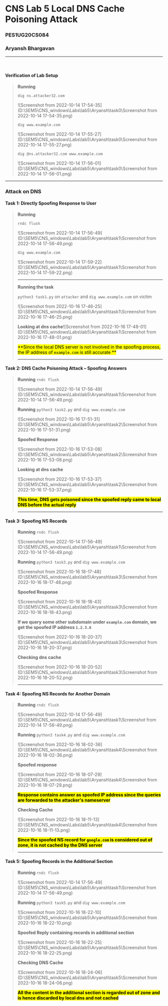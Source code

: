 # CNS Lab 5 Local DNS Cache Poisoning Attack

### PES1UG20CS084

### Aryansh Bhargavan

---

​	

#### Verification of Lab Setup



>**Running** 
>
>`dig ns.attacker32.com`
>
>![Screenshot from 2022-10-14 17-54-35](D:\SEM5\CNS_windows\Labs\lab5\Aryansh\task0\Screenshot from 2022-10-14 17-54-35.png)
>
>`dig www.example.com`
>
>![Screenshot from 2022-10-14 17-55-27](D:\SEM5\CNS_windows\Labs\lab5\Aryansh\task0\Screenshot from 2022-10-14 17-55-27.png)
>
>`dig @ns.attacker32.com www.example.com`
>
>![Screenshot from 2022-10-14 17-56-01](D:\SEM5\CNS_windows\Labs\lab5\Aryansh\task0\Screenshot from 2022-10-14 17-56-01.png)

---

### Attack on DNS

#### Task 1: Directly Spoofing Response to User

>**Running**
>
>`rndc flush`
>
>![Screenshot from 2022-10-14 17-56-49](D:\SEM5\CNS_windows\Labs\lab5\Aryansh\task1\Screenshot from 2022-10-14 17-56-49.png)
>
>`dig www.example.com`
>
>![Screenshot from 2022-10-14 17-59-22](D:\SEM5\CNS_windows\Labs\lab5\Aryansh\task1\Screenshot from 2022-10-14 17-59-22.png)
>
>---
>
>**Running the task**
>
>`python3 task1.py` on `attacker` and `dig www.example.com` on victim
>
>![Screenshot from 2022-10-16 17-46-25](D:\SEM5\CNS_windows\Labs\lab5\Aryansh\task1\Screenshot from 2022-10-16 17-46-25.png)
>
>**Looking at dns cache**![Screenshot from 2022-10-16 17-48-01](D:\SEM5\CNS_windows\Labs\lab5\Aryansh\task1\Screenshot from 2022-10-16 17-48-01.png)
>
><mark>**Since the local DNS server is not involved in the spoofing process, the IP address of `example.com` is still accurate **</mark>
>
>---



#### Task 2: DNS Cache Poisoning Attack – Spoofing Answers

>**Running** `rndc flush`
>
>![Screenshot from 2022-10-14 17-56-49](D:\SEM5\CNS_windows\Labs\lab5\Aryansh\task1\Screenshot from 2022-10-14 17-56-49.png)
>
>**Running** `python3 task2.py` and `dig www.example.com`
>
>![Screenshot from 2022-10-16 17-51-31](D:\SEM5\CNS_windows\Labs\lab5\Aryansh\task2\Screenshot from 2022-10-16 17-51-31.png)
>
>**Spoofed Response**
>
>![Screenshot from 2022-10-16 17-53-08](D:\SEM5\CNS_windows\Labs\lab5\Aryansh\task2\Screenshot from 2022-10-16 17-53-08.png)
>
>**Looking at dns cache**
>
>![Screenshot from 2022-10-16 17-53-37](D:\SEM5\CNS_windows\Labs\lab5\Aryansh\task2\Screenshot from 2022-10-16 17-53-37.png)
>
><mark>**This time, DNS gets poisoned since the spoofed reply came to local DNS before the actual reply**</mark>
>
>---



#### Task 3: Spoofing NS Records

>**Running** `rndc flush`
>
>![Screenshot from 2022-10-14 17-56-49](D:\SEM5\CNS_windows\Labs\lab5\Aryansh\task1\Screenshot from 2022-10-14 17-56-49.png)
>
>**Running** `python3 task3.py` and `dig www.example.com`
>
>![Screenshot from 2022-10-16 18-17-48](D:\SEM5\CNS_windows\Labs\lab5\Aryansh\task3\Screenshot from 2022-10-16 18-17-48.png)
>
>**Spoofed Response**
>
>![Screenshot from 2022-10-16 18-18-43](D:\SEM5\CNS_windows\Labs\lab5\Aryansh\task3\Screenshot from 2022-10-16 18-18-43.png)
>
>**If we query some other subdomain under `example.com` domain, we get the spoofed IP address `1.2.3.6`**
>
>![Screenshot from 2022-10-16 18-20-37](D:\SEM5\CNS_windows\Labs\lab5\Aryansh\task3\Screenshot from 2022-10-16 18-20-37.png)
>
>**Checking dns cache**
>
>![Screenshot from 2022-10-16 18-20-52](D:\SEM5\CNS_windows\Labs\lab5\Aryansh\task3\Screenshot from 2022-10-16 18-20-52.png)
>
>---



#### Task 4: Spoofing NS Records for Another Domain

>**Running** `rndc flush`
>
>![Screenshot from 2022-10-14 17-56-49](D:\SEM5\CNS_windows\Labs\lab5\Aryansh\task1\Screenshot from 2022-10-14 17-56-49.png)
>
>**Running** `python3 task4.py` and `dig www.example.com`
>
>![Screenshot from 2022-10-16 18-02-36](D:\SEM5\CNS_windows\Labs\lab5\Aryansh\task4\Screenshot from 2022-10-16 18-02-36.png)
>
>**Spoofed response**
>
>![Screenshot from 2022-10-16 18-07-29](D:\SEM5\CNS_windows\Labs\lab5\Aryansh\task4\Screenshot from 2022-10-16 18-07-29.png)
>
><mark>**Response contains answer as spoofed IP address since the queries are forwarded to the attacker's nameserver**</mark>
>
>**Checking Cache**
>
> ![Screenshot from 2022-10-16 18-11-13](D:\SEM5\CNS_windows\Labs\lab5\Aryansh\task4\Screenshot from 2022-10-16 18-11-13.png)
>
><mark>**Since the spoofed NS record for `google.com` is considered out of zone, it is not cached by the DNS server**</mark>
>
>---



#### Task 5: Spoofing Records in the Additional Section

>**Running** `rndc flush`
>
>![Screenshot from 2022-10-14 17-56-49](D:\SEM5\CNS_windows\Labs\lab5\Aryansh\task1\Screenshot from 2022-10-14 17-56-49.png)
>
>**Running** `python3 task5.py` and `dig www.example.com`
>
>![Screenshot from 2022-10-16 18-22-10](D:\SEM5\CNS_windows\Labs\lab5\Aryansh\task5\Screenshot from 2022-10-16 18-22-10.png)
>
>**Spoofed Reply containing records in additional section**
>
>![Screenshot from 2022-10-16 18-22-25](D:\SEM5\CNS_windows\Labs\lab5\Aryansh\task5\Screenshot from 2022-10-16 18-22-25.png)
>
>**Checking DNS Cache**
>
>![Screenshot from 2022-10-16 18-24-06](D:\SEM5\CNS_windows\Labs\lab5\Aryansh\task5\Screenshot from 2022-10-16 18-24-06.png)
>
><mark>**All the content in the additional section is regarded out of zone and is hence discarded by local dns and not cached**</mark>
